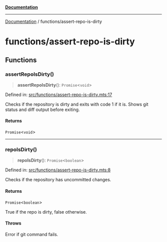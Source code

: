[**Documentation**](../README.md)

---

[Documentation](../README.md) / functions/assert-repo-is-dirty

# functions/assert-repo-is-dirty

## Functions

### assertRepoIsDirty()

> **assertRepoIsDirty**(): `Promise`\<`void`\>

Defined in: [src/functions/assert-repo-is-dirty.mts:17](https://github.com/noshiro-pf/ts-repo-utils/blob/main/src/functions/assert-repo-is-dirty.mts#L17)

Checks if the repository is dirty and exits with code 1 if it is.
Shows git status and diff output before exiting.

#### Returns

`Promise`\<`void`\>

---

### repoIsDirty()

> **repoIsDirty**(): `Promise`\<`boolean`\>

Defined in: [src/functions/assert-repo-is-dirty.mts:8](https://github.com/noshiro-pf/ts-repo-utils/blob/main/src/functions/assert-repo-is-dirty.mts#L8)

Checks if the repository has uncommitted changes.

#### Returns

`Promise`\<`boolean`\>

True if the repo is dirty, false otherwise.

#### Throws

Error if git command fails.
